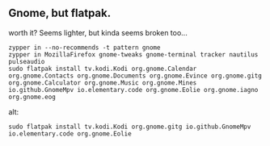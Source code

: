 ## Gnome, but flatpak.

worth it? Seems lighter, but kinda seems broken too...
```
zypper in --no-recommends -t pattern gnome
zypper in MozillaFirefox gnome-tweaks gnome-terminal tracker nautilus pulseaudio
sudo flatpak install tv.kodi.Kodi org.gnome.Calendar org.gnome.Contacts org.gnome.Documents org.gnome.Evince org.gnome.gitg org.gnome.Calculator org.gnome.Music org.gnome.Mines io.github.GnomeMpv io.elementary.code org.gnome.Eolie org.gnome.iagno org.gnome.eog 
```

alt:
```
sudo flatpak install tv.kodi.Kodi org.gnome.gitg io.github.GnomeMpv io.elementary.code org.gnome.Eolie
```
